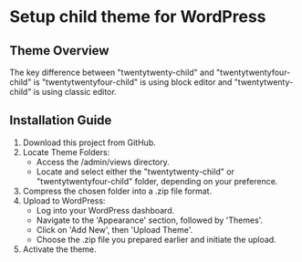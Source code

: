 # Setup child theme for WordPress
## Theme Overview
The key difference between "twentytwenty-child" and "twentytwentyfour-child" is "twentytwentyfour-child" is using block editor and "twentytwenty-child" is using classic editor.
## Installation Guide
1. Download this project from GitHub.
2. Locate Theme Folders:
   - Access the /admin/views directory. 
   - Locate and select either the "twentytwenty-child" or "twentytwentyfour-child" folder, depending on your preference.
3. Compress the chosen folder into a .zip file format. 
4. Upload to WordPress:
   - Log into your WordPress dashboard.
   - Navigate to the 'Appearance' section, followed by 'Themes'.
   - Click on 'Add New', then 'Upload Theme'.
   - Choose the .zip file you prepared earlier and initiate the upload.
5. Activate the theme.
